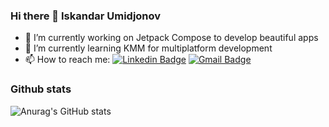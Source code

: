 ### Hi there 👋 Iskandar Umidjonov
- 🔭 I’m currently working on Jetpack Compose to develop beautiful apps 
- 🌱 I’m currently learning KMM for multiplatform development
- 📫 How to reach me: [![Linkedin Badge](https://img.shields.io/badge/-iskandar_umidjonov-blue?style=flat-square&logo=Linkedin&logoColor=white&link=https://www.linkedin.com/in/iskandar-umidjonov-aa4343209/)](https://www.linkedin.com/in/iskandar-umidjonov-aa4343209/) 
[![Gmail Badge](https://img.shields.io/badge/-alexfrost4u@gmail.com-c14438?style=flat-square&logo=Gmail&logoColor=white&link=mailto:alexfrost4u@gmail.com)](mailto:alexfrost4u@gmail.com)
<!--
**AlexFrost4u/AlexFrost4u** is a ✨ _special_ ✨ repository because its `README.md` (this file) appears on your GitHub profile.

Here are some ideas to get you started:

- 🔭 I’m currently working on ...
- 🌱 I’m currently learning ...
- 👯 I’m looking to collaborate on ...
- 🤔 I’m looking for help with ...
- 💬 Ask me about ...
- 📫 How to reach me: ...
- 😄 Pronouns: ...
- ⚡ Fun fact: ...
-->
### Github stats
![Anurag's GitHub stats](https://github-readme-stats.vercel.app/api?username=alexfrost4u&show_icons=true&theme=vue&include_all_commits=true&count_private=true)
